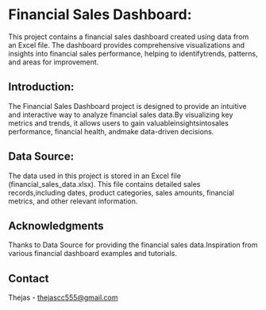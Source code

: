 # Financial Sales Dashboard:

This project contains a financial sales dashboard created using data from an Excel file. The dashboard provides comprehensive visualizations and insights into financial sales performance, helping to identifytrends, patterns, and areas for improvement.

## Introduction:
The Financial Sales Dashboard project is designed to provide an intuitive and interactive way to analyze financial sales data.By visualizing key metrics and trends, it allows users to gain valuableinsightsintosales performance, financial health, andmake data-driven decisions.

## Data Source:
The data used in this project is stored in an Excel file (financial_sales_data.xlsx). This file contains detailed sales records,including dates, product categories, sales amounts, financial metrics, and other relevant information.

## Acknowledgments
Thanks to Data Source for providing the financial sales data.Inspiration from various financial dashboard examples and tutorials.

## Contact
Thejas - thejascc555@gmail.com

